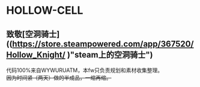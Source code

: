 # HOLLOW-CELL  
## 致敬[空洞骑士]((https://store.steampowered.com/app/367520/Hollow_Knight/ )"steam上的空洞骑士")  
代码100%来自WYWURUATM，本fw只负责规划和素材收集整理。  
~~因为时间紧（两天）做的半成品，一缩再缩。~~  



